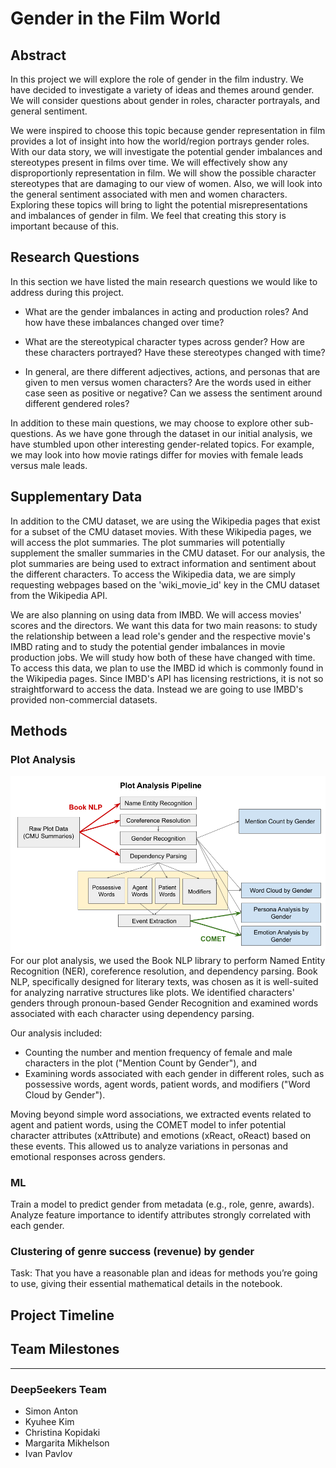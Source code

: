 # Gender in the Film World

## Abstract

In this project we will explore the role of gender in the film industry. We have decided to investigate a variety of ideas and themes around gender. We will consider questions about gender in roles, character portrayals, and general sentiment. 

We were inspired to choose this topic because gender representation in film provides a lot of insight into how the world/region portrays gender roles. With our data story, we will investigate the potential gender imbalances and stereotypes present in films over time. We will effectively show any disproportionly representation in film. We will show the possible character stereotypes that are damaging to our view of women. Also, we will look into the general sentiment associated with men and women characters. Exploring these topics will bring to light the potential misrepresentations and imbalances of gender in film. We feel that creating this story is important because of this.

## Research Questions

In this section we have listed the main research questions we would like to address during this project. 

- What are the gender imbalances in acting and production roles? And how have these imbalances changed over time?

- What are the stereotypical character types across gender? How are these characters portrayed? Have these stereotypes changed with time? 

- In general, are there different adjectives, actions, and personas that are given to men versus women characters? Are the words used in either case seen as positive or negative? Can we assess the sentiment around different gendered roles?

In addition to these main questions, we may choose to explore other sub-questions. As we have gone through the dataset in our initial analysis, we have stumbled upon other interesting gender-related topics. For example, we may look into how movie ratings differ for movies with female leads versus male leads. 

## Supplementary Data

In addition to the CMU dataset, we are using the Wikipedia pages that exist for a subset of the CMU dataset movies. With these Wikipedia pages, we will access the plot summaries. The plot summaries will potentially supplement the smaller summaries in the CMU dataset. For our analysis, the plot summaries are being used to extract information and sentiment about the different characters. To access the Wikipedia data, we are simply requesting webpages based on the 'wiki_movie_id' key in the CMU dataset from the Wikipedia API.  

We are also planning on using data from IMBD. We will access movies' scores and the directors. We want this data for two main reasons: to study the relationship between a lead role's gender and the respective movie's IMBD rating and to study the potential gender imbalances in movie production jobs. We will study how both of these have changed with time. To access this data, we plan to use the IMBD id which is commonly found in the Wikipedia pages. Since IMBD's API has licensing restrictions, it is not so straightforward to access the data. Instead we are going to use IMBD's provided non-commercial datasets.  

## Methods
### Plot Analysis
![Plot Analysis Pipeline](plot_pipeline.png) 
For our plot analysis, we used the Book NLP library to perform Named Entity Recognition (NER), coreference resolution, and dependency parsing. Book NLP, specifically designed for literary texts, was chosen as it is well-suited for analyzing narrative structures like plots. We identified characters' genders through pronoun-based Gender Recognition and examined words associated with each character using dependency parsing.

Our analysis included:

- Counting the number and mention frequency of female and male characters in the plot ("Mention Count by Gender"), and
- Examining words associated with each gender in different roles, such as possessive words, agent words, patient words, and modifiers ("Word Cloud by Gender").

Moving beyond simple word associations, we extracted events related to agent and patient words, using the COMET model to infer potential character attributes (xAttribute) and emotions (xReact, oReact) based on these events. This allowed us to analyze variations in personas and emotional responses across genders.

### ML
Train a model to predict gender from metadata (e.g., role, genre, awards). Analyze feature importance to identify attributes strongly correlated with each gender.

### Clustering of genre success (revenue) by gender

Task: That you have a reasonable plan and ideas for methods you’re going to use, giving their essential mathematical details in the notebook.

## Project Timeline


## Team Milestones


---

### Deep5eekers Team

- Simon Anton
- Kyuhee Kim
- Christina Kopidaki
- Margarita Mikhelson
- Ivan Pavlov
